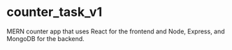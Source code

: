 # counter_task_v1
MERN counter app that uses React for the frontend and Node, Express, and MongoDB for the backend.
